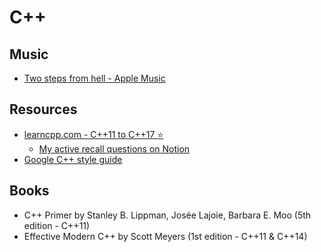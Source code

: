 # C++

## Music
* [Two steps from hell - Apple Music](https://music.apple.com/in/artist/two-steps-from-hell/372716646)

## Resources

* [learncpp.com - C++11 to C++17 :star:](https://learncpp.com)
  * [My active recall questions on Notion](https://www.notion.so/rshwndsz/C-e0d769d32af54f0284483b9c17660549)
* [Google C++ style guide](https://google.github.io/styleguide/cppguide.html)

## Books
* C++ Primer by Stanley B. Lippman, Josée Lajoie, Barbara E. Moo (5th edition - C++11)
* Effective Modern C++ by Scott Meyers (1st edition - C++11 & C++14)
